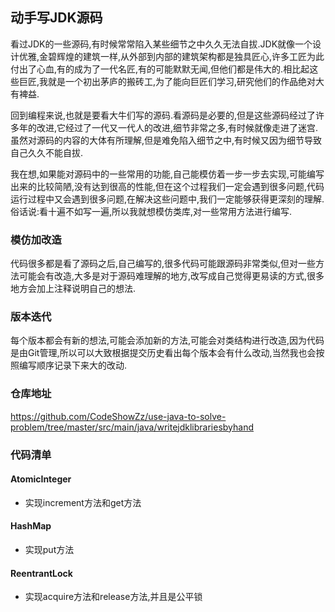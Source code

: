 ## 动手写JDK源码

看过JDK的一些源码,有时候常常陷入某些细节之中久久无法自拔.JDK就像一个设计优雅,金碧辉煌的建筑一样,从外部到内部的建筑架构都是独具匠心,许多工匠为此付出了心血,有的成为了一代名匠,有的可能默默无闻,但他们都是伟大的.相比起这些巨匠,我就是一个初出茅庐的搬砖工,为了能向巨匠们学习,研究他们的作品绝对大有裨益.

回到编程来说,也就是要看大牛们写的源码.看源码是必要的,但是这些源码经过了许多年的改进,它经过了一代又一代人的改进,细节非常之多,有时候就像走进了迷宫.虽然对源码的内容的大体有所理解,但是难免陷入细节之中,有时候又因为细节导致自己久久不能自拔.

我在想,如果能对源码中的一些常用的功能,自己能模仿着一步一步去实现,可能编写出来的比较简陋,没有达到很高的性能,但在这个过程我们一定会遇到很多问题,代码运行过程中又会遇到很多问题,在解决这些问题中,我们一定能够获得更深刻的理解.俗话说:看十遍不如写一遍,所以我就想模仿类库,对一些常用方法进行编写.

### 模仿加改造

代码很多都是看了源码之后,自己编写的,很多代码可能跟源码非常类似,但对一些方法可能会有改造,大多是对于源码难理解的地方,改写成自己觉得更易读的方式,很多地方会加上注释说明自己的想法.

### 版本迭代

每个版本都会有新的想法,可能会添加新的方法,可能会对类结构进行改造,因为代码是由Git管理,所以可以大致根据提交历史看出每个版本会有什么改动,当然我也会按照编写顺序记录下来大的改动.

### 仓库地址

https://github.com/CodeShowZz/use-java-to-solve-problem/tree/master/src/main/java/writejdklibrariesbyhand

### 代码清单

#### AtomicInteger

- 实现increment方法和get方法

#### HashMap

- 实现put方法

#### ReentrantLock

- 实现acquire方法和release方法,并且是公平锁


